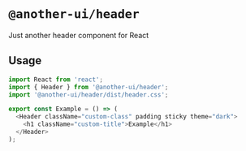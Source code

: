 # `@another-ui/header`

Just another header component for React

## Usage

```js
import React from 'react';
import { Header } from '@another-ui/header';
import '@another-ui/header/dist/header.css';

export const Example = () => (
  <Header className="custom-class" padding sticky theme="dark">
    <h1 className="custom-title">Example</h1>
  </Header>
);
```
